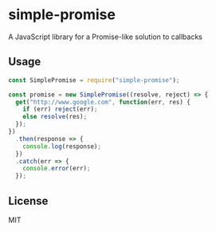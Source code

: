 # simple-promise

A JavaScript library for a Promise-like solution to callbacks

## Usage

```javascript
const SimplePromise = require("simple-promise");

const promise = new SimplePromise((resolve, reject) => {
  get("http://www.google.com", function(err, res) {
    if (err) reject(err);
    else resolve(res);
  });
})
  .then(response => {
    console.log(response);
  })
  .catch(err => {
    console.error(err);
  });
```

## License

MIT
